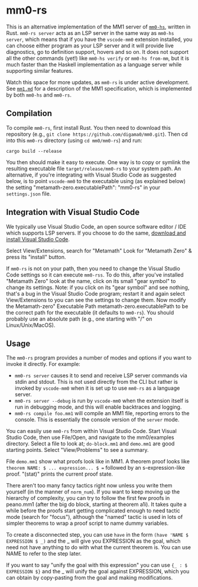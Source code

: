 # mm0-rs

This is an alternative implementation of the MM1 server of [`mm0-hs`](../mm0-hs/README.md), written in Rust. `mm0-rs server` acts as an LSP server in the same way as `mm0-hs server`, which means that if you have the `vscode-mm0` extension installed, you can choose either program as your LSP server and it will provide live diagnostics, go to definition support, hovers and so on. It does not support all the other commands (yet!) like `mm0-hs verify` or `mm0-hs from-mm`, but it is much faster than the Haskell implementation as a language server while supporting similar features.

Watch this space for more updates, as `mm0-rs` is under active development. See [`mm1.md`](../mm0-hs/mm1.md) for a description of the MM1 specification, which is implemented by both `mm0-hs` and `mm0-rs`.

## Compilation

To compile `mm0-rs`, first install Rust.
You then need to download this repository (e.g.,
`git clone https://github.com/digama0/mm0.git`).
Then cd into this `mm0-rs` directory (using `cd mm0/mm0-rs`) and run:

    cargo build --release

You then should make it easy to execute.
One way is to copy or symlink the resulting executable file `target/release/mm0-rs` to your system path.
An alternative, if you're integrating with Visual Studio Code as suggested
below, is to point `vscode-mm0` to the executable using (as
explained below) the setting "metamath-zero.executablePath": "mm0-rs"
in your `settings.json` file.

## Integration with Visual Studio Code

We typically use Visual Studio Code, an open source software
editor / IDE which supports LSP servers.
If you choose to do the same,
[download and install Visual Studio Code](https://code.visualstudio.com/).

Select View/Extensions, search for "Metamath"
Look for "Metamath Zero" & press its "install" button.

If `mm0-rs` is not on your path, then you need to
change the Visual Studio Code settings so it can execute `mm0-rss`.
To do this, after you've installed "Metamath Zero" look at the name,
click on its small "gear symbol" to change its settings.
Note: if you click on its "gear symbol" and see nothing, that's a bug
in the Visual Studio Code program; restart it and again select View/Extensions
to you can see the settings to change them.
Now modify the Metamath-zero" Executable Path metamath-zero.executablePath
to be the correct path for the executable
(it defaults to `mm0-rs`).
You should probably use an absolute path (e.g., one starting with "/"
on Linux/Unix/MacOS).

## Usage

The `mm0-rs` program provides a number of modes and options if you
want to invoke it directly. For example:

* `mm0-rs server` causes it to send and receive LSP server commands via stdin and stdout. This is not used directly from the CLI but rather is invoked by `vscode-mm0` when it is set up to use `mm0-rs` as a language server.
* `mm0-rs server --debug` is run by `vscode-mm0` when the extension itself is run in debugging mode, and this will enable backtraces and logging.
* `mm0-rs compile foo.mm1` will compile an MM1 file, reporting errors to the console. This is essentially the console version of the `server` mode.

You can easily use `mm0-rs` from within Visual Studio Code.
Start Visual Studio Code, then use File/Open,
and navigate to the mm0/examples directory.
Select a file to look at; `do-block.mm1` and `demo.mm1`
are good starting points.
Select "View/Problems" to see a summary.

File `demo.mm1` show what proofs look like in MM1.
A theorem proof looks like `theorem NAME: $ ... expression... $ =`
followed by an s-expression-like proof.
"(stat)" prints the current proof state.

There aren't too many fancy tactics right now unless you write them
yourself (in the manner of `norm_num`). If you want to keep moving
up the hierarchy of complexity, you can try to follow the first few
proofs in peano.mm1 (after the big do block, starting at theorem
a1i). It takes quite a while before the
proofs start getting complicated enough to need tactic mode (search
for "focus"), although the "named" tactic is used in lots of simpler
theorems to wrap a proof script to name dummy variables.

To create a disconnected step, you can use `have` in the form
`(have 'NAME $ EXPRESSION $ _)` and the _ will give you EXPRESSION
as the goal, which need not have anything to do with
what the current theorem is. You can use NAME to refer to the step later.

If you want to say "unify the goal with this expression" you
can use `{_ : $ EXPRESSION $}` and the _ will unify the goal against
EXPRESSION, which you can obtain by copy-pasting from the goal and
making modifications.
